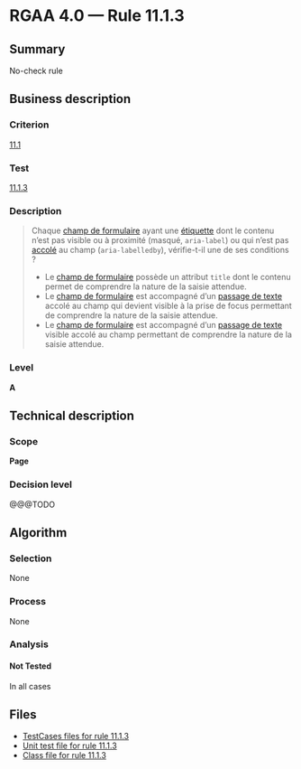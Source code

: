 # RGAA 4.0 — Rule 11.1.3

## Summary

No-check rule

## Business description

### Criterion

[11.1](https://www.numerique.gouv.fr/publications/rgaa-accessibilite/methode/criteres/#crit-11-1)

### Test

[11.1.3](https://www.numerique.gouv.fr/publications/rgaa-accessibilite/methode/criteres/#test-11-1-3)

### Description

> Chaque [champ de formulaire](https://www.numerique.gouv.fr/publications/rgaa-accessibilite/methode/glossaire/#champ-de-saisie-de-formulaire) ayant une [étiquette](https://www.numerique.gouv.fr/publications/rgaa-accessibilite/methode/glossaire/#etiquette-de-champ-de-formulaire) dont le contenu n’est pas visible ou à proximité (masqué, `aria-label`) ou qui n’est pas [accolé](https://www.numerique.gouv.fr/publications/rgaa-accessibilite/methode/glossaire/#accoles-etiquette-et-champ-accoles) au champ (`aria-labelledby`), vérifie-t-il une de ses conditions ?
> 
> * Le [champ de formulaire](https://www.numerique.gouv.fr/publications/rgaa-accessibilite/methode/glossaire/#champ-de-saisie-de-formulaire) possède un attribut `title` dont le contenu permet de comprendre la nature de la saisie attendue.
> * Le [champ de formulaire](https://www.numerique.gouv.fr/publications/rgaa-accessibilite/methode/glossaire/#champ-de-saisie-de-formulaire) est accompagné d’un [passage de texte](https://www.numerique.gouv.fr/publications/rgaa-accessibilite/methode/glossaire/#passage-de-texte-lie-par-aria-labelledby-ou-aria-describedby) accolé au champ qui devient visible à la prise de focus permettant de comprendre la nature de la saisie attendue.
> * Le [champ de formulaire](https://www.numerique.gouv.fr/publications/rgaa-accessibilite/methode/glossaire/#champ-de-saisie-de-formulaire) est accompagné d’un [passage de texte](https://www.numerique.gouv.fr/publications/rgaa-accessibilite/methode/glossaire/#passage-de-texte-lie-par-aria-labelledby-ou-aria-describedby) visible accolé au champ permettant de comprendre la nature de la saisie attendue.

### Level

**A**


## Technical description

### Scope

**Page**

### Decision level

@@@TODO


## Algorithm

### Selection

None

### Process

None

### Analysis

#### Not Tested

In all cases


## Files

- [TestCases files for rule 11.1.3](https://gitlab.com/asqatasun/Asqatasun/-/tree/v5/rules/rules-rgaa4.0/src/test/resources/testcases/rgaa40/Rgaa40Rule110103/)
- [Unit test file for rule 11.1.3](https://gitlab.com/asqatasun/Asqatasun/-/blob/v5/rules/rules-rgaa4.0/src/test/java/org/asqatasun/rules/rgaa40/Rgaa40Rule110103Test.java)
- [Class file for rule 11.1.3](https://gitlab.com/asqatasun/Asqatasun/-/blob/v5/rules/rules-rgaa4.0/src/main/java/org/asqatasun/rules/rgaa40/Rgaa40Rule110103.java)


